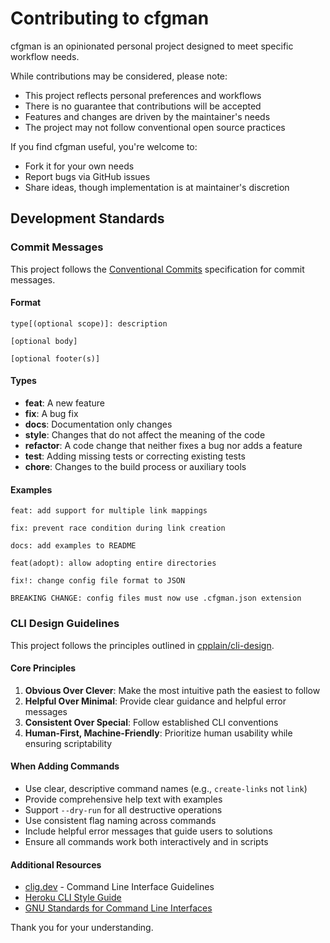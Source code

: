 # Contributing to cfgman

cfgman is an opinionated personal project designed to meet specific workflow needs.

While contributions may be considered, please note:

- This project reflects personal preferences and workflows
- There is no guarantee that contributions will be accepted
- Features and changes are driven by the maintainer's needs
- The project may not follow conventional open source practices

If you find cfgman useful, you're welcome to:

- Fork it for your own needs
- Report bugs via GitHub issues
- Share ideas, though implementation is at maintainer's discretion

## Development Standards

### Commit Messages

This project follows the [Conventional Commits](https://www.conventionalcommits.org/) specification for commit messages.

#### Format

```
type[(optional scope)]: description

[optional body]

[optional footer(s)]
```

#### Types

- **feat**: A new feature
- **fix**: A bug fix
- **docs**: Documentation only changes
- **style**: Changes that do not affect the meaning of the code
- **refactor**: A code change that neither fixes a bug nor adds a feature
- **test**: Adding missing tests or correcting existing tests
- **chore**: Changes to the build process or auxiliary tools

#### Examples

```
feat: add support for multiple link mappings

fix: prevent race condition during link creation

docs: add examples to README

feat(adopt): allow adopting entire directories

fix!: change config file format to JSON

BREAKING CHANGE: config files must now use .cfgman.json extension
```

### CLI Design Guidelines

This project follows the principles outlined in [cpplain/cli-design](https://github.com/cpplain/cli-design).

#### Core Principles

1. **Obvious Over Clever**: Make the most intuitive path the easiest to follow
2. **Helpful Over Minimal**: Provide clear guidance and helpful error messages
3. **Consistent Over Special**: Follow established CLI conventions
4. **Human-First, Machine-Friendly**: Prioritize human usability while ensuring scriptability

#### When Adding Commands

- Use clear, descriptive command names (e.g., `create-links` not `link`)
- Provide comprehensive help text with examples
- Support `--dry-run` for all destructive operations
- Use consistent flag naming across commands
- Include helpful error messages that guide users to solutions
- Ensure all commands work both interactively and in scripts

#### Additional Resources

- [clig.dev](https://clig.dev/) - Command Line Interface Guidelines
- [Heroku CLI Style Guide](https://devcenter.heroku.com/articles/cli-style-guide)
- [GNU Standards for Command Line Interfaces](https://www.gnu.org/prep/standards/standards.html#Command_002dLine-Interfaces)

Thank you for your understanding.
